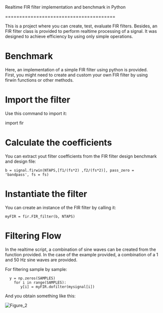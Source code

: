 
Realtime FIR filter implementation and benchmark in Python

=======================================


This is a project where you can create, test, evaluate FIR filters. Besides, an FIR filter class is provided to perform realtime
processing of a signal. It was designed to achieve efficiency by using only simple operations. 

Benchmark
=========

Here, an implementation of a simple FIR filter using python is provided. First, you might need to create and custom your own FIR filter by using firwin functions or other methods.  

Import the filter
======

Use this command to import it:

  import fir

Calculate the coefficients
==========================

You can extract yout filter coefficients from the FIR filter design benchmark and design file:

    b = signal.firwin(NTAPS,[f1/(fs*2) ,f2/(fs*2)], pass_zero = 'bandpass', fs = fs)

Instantiate the filter
==================

You can create an instance of the FIR filter by calling it:

    myFIR = fir.FIR_filter(b, NTAPS)

Filtering Flow
====

In the realtime script, a combination of sine waves can be created from the function provided. In the case of the example provided, a combination of a 1 and 50 Hz sine waves are provided.

For filtering sample by sample:
````
  y = np.zeros(SAMPLES)
    for i in range(SAMPLES):
       y[i] = myFIR.dofilter(mysignal[i])
````

And you obtain something like this:

![Figure_2](https://user-images.githubusercontent.com/16301652/101928475-ee7a5700-3bd5-11eb-9cdb-1f15a0c49a4d.png)

